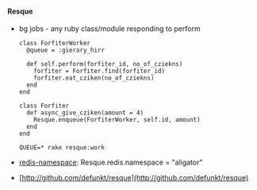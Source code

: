 #### Resque

* bg jobs - any ruby class/module responding to perform

      class ForfiterWorker
        @queue = :gierary_hirr
        
        def self.perform(forfiter_id, no_of_cziekns)
          forfiter = Forfiter.find(forfiter_id)
          forfiter.eat_cziken(no_of_cziekns)
        end
      end

      class Forfiter
        def async_give_cziken(amount = 4)
          Resque.enqueue(ForfiterWorker, self.id, amount)
        end
      end

      QUEUE=* rake resque:work

* [redis-namespace](http://github.com/defunkt/redis-namespace): Resque.redis.namespace = "aligator"
* [http://github.com/defunkt/resque](http://github.com/defunkt/resque)

